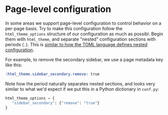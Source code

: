 # Page-level configuration

In some areas we support page-level configuration to control behavior on a per-page basis.
Try to make this configuration follow the `html_theme_options` structure of our configuration as much as possibl.
Begin them with `html_theme`, and separate "nested" configuration sections with periods (`.`).
This is [similar to how the TOML language defines nested configuration](https://toml.io/en/v1.0.0#keys).

For example, to remove the secondary sidebar, we use a page metadata key like this:

```rst
:html_theme.sidebar_secondary.remove: true
```

Note how the period naturally separates nested sections, and looks very similar to what we'd expect if we put this in a Python dictionary in `conf.py`:

```python
html_theme_options = {
   "sidebar_secondary": {"remove": "true"}
}
```
